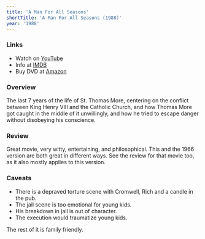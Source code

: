 ```yaml
---
title: 'A Man For All Seasons'
shortTitle: 'A Man For All Seasons (1988)'
year: '1988'
---
```


### Links

* Watch on [YouTube](https://www.youtube.com/watch?v=Io8pDyalMps)
* Info at [IMDB](https://www.imdb.com/title/tt0095578/)
* Buy DVD at [Amazon](https://www.amazon.com/Man-All-Seasons-Robert-Bolt/dp/B0057FGCRI)

### Overview

The last 7 years of the life of St. Thomas More, centering on the conflict between King Henry VIII and the Catholic Church, and how Thomas More got caught in the middle of it unwillingly, and how he tried to escape danger without disobeying his conscience.

### Review

Great movie, very witty, entertaining, and philosophical. This and the 1966 version are both great in different ways. See the review for that movie too, as it also mostly applies to this version.

### Caveats

* There is a depraved torture scene with Cromwell, Rich and a candle in the pub.
* The jail scene is too emotional for young kids.
* His breakdown in jail is out of character.
* The execution would traumatize young kids.

The rest of it is family friendly.
